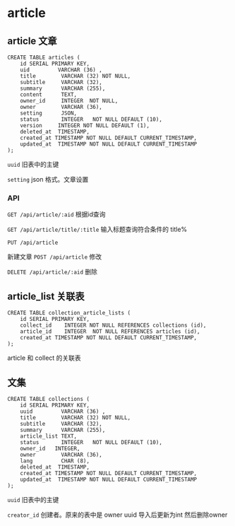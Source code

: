 # article

## article 文章

```table
CREATE TABLE articles (
    id SERIAL PRIMARY KEY,
    uid         VARCHAR (36) ,
    title        VARCHAR (32) NOT NULL,
    subtitle     VARCHAR (32),
    summary      VARCHAR (255),
    content      TEXT,
    owner_id     INTEGER  NOT NULL,
    owner        VARCHAR (36),
    setting      JSON,
    status       INTEGER   NOT NULL DEFAULT (10),
	version     INTEGER NOT NULL DEFAULT (1),
    deleted_at  TIMESTAMP,
    created_at TIMESTAMP NOT NULL DEFAULT CURRENT_TIMESTAMP,
    updated_at  TIMESTAMP NOT NULL DEFAULT CURRENT_TIMESTAMP
);

```

`uuid` 旧表中的主键

`setting` json 格式。文章设置

### API
	
`GET /api/article/:aid`
根据id查询
	
`GET /api/article/title/:title`
输入标题查询符合条件的 title% 
	
`PUT /api/article`

新建文章
`POST /api/article`
修改

`DELETE /api/article/:aid`
删除

## article_list 关联表

```table
CREATE TABLE collection_article_lists (
    id SERIAL PRIMARY KEY,
    collect_id    INTEGER NOT NULL REFERENCES collections (id),
    article_id    INTEGER  NOT NULL REFERENCES articles (id),
    created_at TIMESTAMP NOT NULL DEFAULT CURRENT_TIMESTAMP,
);
```

article 和 collect 的关联表


## 文集

```table
CREATE TABLE collections (
    id SERIAL PRIMARY KEY,
    uuid         VARCHAR (36) ,
    title        VARCHAR (32) NOT NULL,
    subtitle     VARCHAR (32),
    summary      VARCHAR (255),
    article_list TEXT,
    status       INTEGER   NOT NULL DEFAULT (10),
    owner_id   INTEGER,
    owner        VARCHAR (36),
    lang         CHAR (8),
    deleted_at  TIMESTAMP,
    created_at TIMESTAMP NOT NULL DEFAULT CURRENT_TIMESTAMP,
    updated_at  TIMESTAMP NOT NULL DEFAULT CURRENT_TIMESTAMP
);
```

`uuid` 旧表中的主键

`creator_id` 创建者。原来的表中是 owner uuid 导入后更新为int 然后删除owner